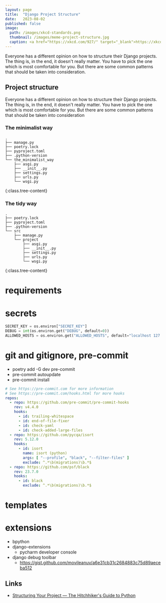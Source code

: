 ```yaml
---
layout: page
title:  "Django Project Structure"
date:   2023-08-02
published: false
image:
  path: /images/xkcd-standards.png
  thumbnail: /images/meme-project-structure.jpg
  caption: <a href="https://xkcd.com/927/" target="_blank">https://xkcd.com/927/</a>
---
```


Everyone has a different opinion on how to structure their Django projects.
The thing is, in the end, it doesn't really matter.
You have to pick the one which is most comfortable for you.
But there are some common patterns that should be taken into consideration.

## Project structure

Everyone has a different opinion on how to structure their Django projects.
The thing is, in the end, it doesn't really matter.
You have to pick the one which is most comfortable for you.
But there are some common patterns that should be taken into consideration

### The minimalist way

```init
.
├── manage.py
├── poetry.lock
├── pyproject.toml
├── .python-version
└── the_minimalist_way
    ├── asgi.py
    ├── __init__.py
    ├── settings.py
    ├── urls.py
    └── wsgi.py
```
{:class.tree-content}

### The tidy way

```init
.
├── poetry.lock
├── pyproject.toml
├── .python-version
└── src
    ├── manage.py
    └── project
        ├── asgi.py
        ├── __init__.py
        ├── settings.py
        ├── urls.py
        └── wsgi.py
```
{:class.tree-content}

# requirements



# secrets

```python
SECRET_KEY = os.environ["SECRET_KEY"]
DEBUG = int(os.environ.get("DEBUG", default=0))
ALLOWED_HOSTS = os.environ.get("ALLOWED_HOSTS", default="localhost 127.0.0.1 0.0.0.0").split()
```

# git and gitignore, pre-commit

* poetry add -G dev pre-commit
* pre-commit autoupdate
* pre-commit install


```yaml
# See https://pre-commit.com for more information
# See https://pre-commit.com/hooks.html for more hooks
repos:
  - repo: https://github.com/pre-commit/pre-commit-hooks
    rev: v4.4.0
    hooks:
      - id: trailing-whitespace
      - id: end-of-file-fixer
      - id: check-yaml
      - id: check-added-large-files
  - repo: https://github.com/pycqa/isort
    rev: 5.12.0
    hooks:
      - id: isort
        name: isort (python)
        args: [ "--profile", "black", "--filter-files" ]
        exclude: ^.*\b(migrations)\b.*$
  - repo: https://github.com/psf/black
    rev: 23.7.0
    hooks:
      - id: black
        exclude: ^.*\b(migrations)\b.*$
```

# templates

# extensions

* bpython
* django-extensions
  * pycharm developer console
* django debug toolbar
  * https://gist.github.com/movileanuv/a6e31cb31c2684883c75d89aeceba512


## Links
* [Structuring Your Project — The Hitchhiker's Guide to Python](https://docs.python-guide.org/writing/structure/)
